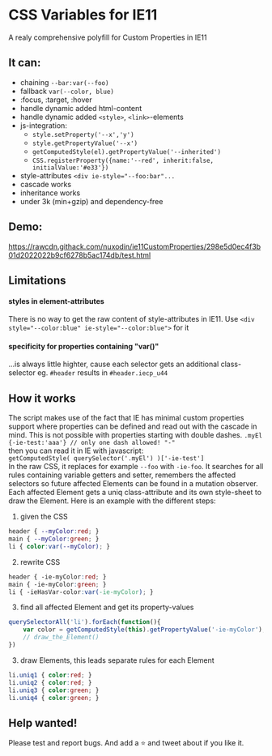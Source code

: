 # CSS Variables for IE11
A realy comprehensive polyfill for Custom Properties in IE11


## It can:
- chaining `--bar:var(--foo)`
- fallback `var(--color, blue)`
- :focus, :target, :hover
- handle dynamic added html-content
- handle dynamic added `<style>`, `<link>`-elements
- js-integration:
    - `style.setProperty('--x','y')`
    - `style.getPropertyValue('--x')`
    - `getComputedStyle(el).getPropertyValue('--inherited')`
    - `CSS.registerProperty({name:'--red', inherit:false, initialValue:'#e33'})`
- style-attributes `<div ie-style="--foo:bar"...`
- cascade works
- inheritance works
- under 3k (min+gzip) and dependency-free

## Demo:
https://rawcdn.githack.com/nuxodin/ie11CustomProperties/298e5d0ec4f3b01d2022022b9cf6278b5ac174db/test.html

## Limitations
#### styles in element-attributes
There is no way to get the raw content of style-attributes in IE11.
Use `<div style="--color:blue" ie-style="--color:blue">` for it

#### specificity for properties containing "var()"
...is always little highter, cause each selector gets an additional class-selector
eg. `#header` results in `#header.iecp_u44`

## How it works
The script makes use of the fact that IE has minimal custom properties support where properties can be defined and read out with the cascade in mind. This is not possible with properties starting with double dashes.
`.myEl {-ie-test:'aaa'} // only one dash allowed! "-"`  
then you can read it in IE with javascript:  
`getComputedStyle( querySelector('.myEl') )['-ie-test']`  
In the raw CSS, it replaces for example `--foo` with `-ie-foo`.
It searches for all rules containing variable getters and setter, remembers the affected selectors so future affected Elements can be found in a mutation observer.
Each affected Element gets a uniq class-attribute and its own style-sheet to draw the Element.
Here is an example with the different steps:  
1. given the CSS  
```css
header { --myColor:red; }  
main { --myColor:green; }  
li { color:var(--myColor); }
```
2. rewrite CSS  
```css
header { -ie-myColor:red; }  
main { -ie-myColor:green; }  
li { -ieHasVar-color:var(-ie-myColor); }
```
3. find all affected Element and get its property-values
```js
querySelectorAll('li').forEach(function(){
    var color = getComputedStyle(this).getPropertyValue('-ie-myColor'); //
    // draw_the_Element()
})
```
3. draw Elements, this leads separate rules for each Element
```css
li.uniq1 { color:red; }
li.uniq2 { color:red; }
li.uniq3 { color:green; }
li.uniq4 { color:green; }
```




## Help wanted!
Please test and report bugs.
And add a ⭐️ and tweet about if you like it.
